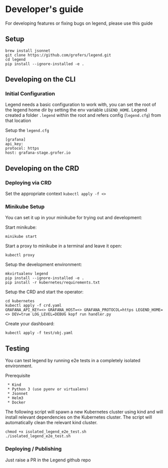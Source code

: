 # Developer's guide

For developing features or fixing bugs on legend, please use this guide 

## Setup

```shell
brew install jsonnet
git clone https://github.com/grofers/legend.git
cd legend
pip install --ignore-installed -e .
```

## Developing on the CLI

### Initial Configuration

Legend needs a basic configuration to work with, you can set the root of the legend home dir
by setting the env variable `LEGEND_HOME`. Legend created a folder `.legend` within the root and
refers config (`legend.cfg`) from that location

Setup the `legend.cfg`

```shell
[grafana]
api_key:
protocol: https
host: grafana-stage.grofer.io
```

## Developing on the CRD

### Deploying via CRD

Set the appropriate context
`kubectl apply -f <>`

### Minikube Setup

You can set it up in your minikube for trying out and development:

Start minikube:

```shell
minikube start
```

Start a proxy to minikube in a terminal and leave it open:

```shell
kubectl proxy
```

Setup the development environment:

```shell
mkvirtualenv legend
pip install --ignore-installed -e .
pip install -r kubernetes/requirements.txt
```

Setup the CRD and start the operator:

```shell
cd kubernetes
kubectl apply -f crd.yaml
GRAFANA_API_KEY=<> GRAFANA_HOST=<> GRAFANA_PROTOCOL=https LEGEND_HOME=<> DEV=true LOG_LEVEL=DEBUG kopf run handler.py
```

Create your dashboard:

```shell
kubectl apply -f test/obj.yaml
```

## Testing

You can test legend by running e2e tests in a completely isolated environment.

Prerequisite
```shell
 * Kind
 * Python 3 (use pyenv or virtualenv)
 * Jsonnet
 * Helm3
 * Docker
```

The following script will spawn a new Kubernetes cluster using kind and will install relevant dependencies on the Kubernetes cluster.
The script will automatically clean the relevant kind cluster. 

```shell
chmod +x isolated_legend_e2e_test.sh
./isolated_legend_e2e_test.sh
```

### Deploying / Publishing

Just raise a PR in the Legend github repo
